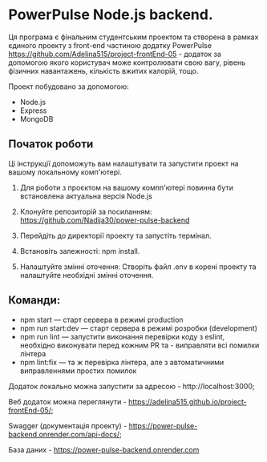 # PowerPulse Node.js backend.

Ця програма є фінальним студентським проектом та створена в рамках єдиного проекту з front-end частиною додатку PowerPulse https://github.com/Adelina515/project-frontEnd-05 - додаток за допомогою якого користувач може контролювати свою вагу, рівень фізичних навантажень, кількість вжитих калорій, тощо.

Проект побудовано за допомогою:

- Node.js
- Express
- MongoDB

## Початок роботи

Ці інструкції допоможуть вам налаштувати та запустити проект на вашому локальному комп'ютері.

1. Для роботи з проєктом на вашому компп'ютері повинна бути встановлена актуальна версія Node.js

2. Клонуйте репозиторій за посиланням: https://github.com/Nadija30/power-pulse-backend

3. Перейдіть до директорії проекту та запустіть термінал.

4. Встановіть залежності: npm install.

5. Налаштуйте змінні оточення: Створіть файл .env в корені проекту та налаштуйте необхідні змінні оточення.

## Команди:

- npm start — старт сервера в режимі production
- npm run start:dev — старт сервера в режимі розробки (development)
- npm run lint — запустити виконання перевірки коду з eslint, необхідно виконувати перед кожним PR та - виправляти всі помилки лінтера
- npm lint:fix — та ж перевірка лінтера, але з автоматичними виправленнями простих помилок

Додаток локально можна запустити за адресою - http://localhost:3000;

Веб додаток можна переглянути - https://adelina515.github.io/project-frontEnd-05/;

Swagger (документація проекту) - https://power-pulse-backend.onrender.com/api-docs/;

База даних - https://power-pulse-backend.onrender.com

